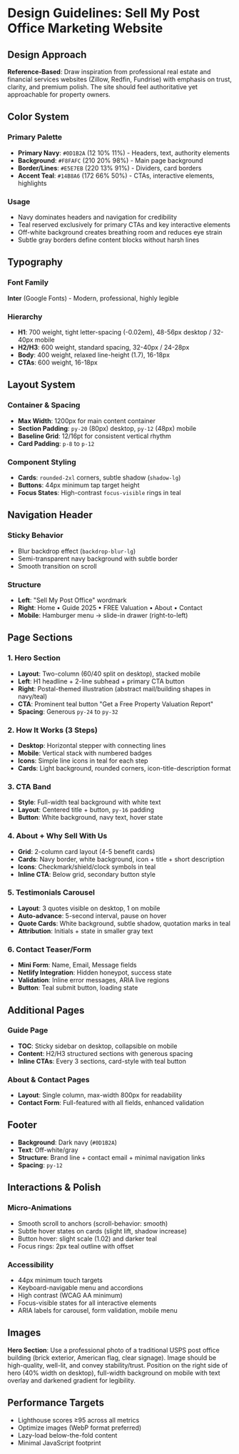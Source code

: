 # Design Guidelines: Sell My Post Office Marketing Website

## Design Approach
**Reference-Based**: Draw inspiration from professional real estate and financial services websites (Zillow, Redfin, Fundrise) with emphasis on trust, clarity, and premium polish. The site should feel authoritative yet approachable for property owners.

## Color System

### Primary Palette
- **Primary Navy**: `#0D1B2A` (12 10% 11%) - Headers, text, authority elements
- **Background**: `#F8FAFC` (210 20% 98%) - Main page background
- **Border/Lines**: `#E5E7EB` (220 13% 91%) - Dividers, card borders
- **Accent Teal**: `#14B8A6` (172 66% 50%) - CTAs, interactive elements, highlights

### Usage
- Navy dominates headers and navigation for credibility
- Teal reserved exclusively for primary CTAs and key interactive elements
- Off-white background creates breathing room and reduces eye strain
- Subtle gray borders define content blocks without harsh lines

## Typography

### Font Family
**Inter** (Google Fonts) - Modern, professional, highly legible

### Hierarchy
- **H1**: 700 weight, tight letter-spacing (-0.02em), 48-56px desktop / 32-40px mobile
- **H2/H3**: 600 weight, standard spacing, 32-40px / 24-28px
- **Body**: 400 weight, relaxed line-height (1.7), 16-18px
- **CTAs**: 600 weight, 16-18px

## Layout System

### Container & Spacing
- **Max Width**: 1200px for main content container
- **Section Padding**: `py-20` (80px) desktop, `py-12` (48px) mobile
- **Baseline Grid**: 12/16pt for consistent vertical rhythm
- **Card Padding**: `p-8` to `p-12`

### Component Styling
- **Cards**: `rounded-2xl` corners, subtle shadow (`shadow-lg`)
- **Buttons**: 44px minimum tap target height
- **Focus States**: High-contrast `focus-visible` rings in teal

## Navigation Header

### Sticky Behavior
- Blur backdrop effect (`backdrop-blur-lg`)
- Semi-transparent navy background with subtle border
- Smooth transition on scroll

### Structure
- **Left**: "Sell My Post Office" wordmark
- **Right**: Home • Guide 2025 • FREE Valuation • About • Contact
- **Mobile**: Hamburger menu → slide-in drawer (right-to-left)

## Page Sections

### 1. Hero Section
- **Layout**: Two-column (60/40 split on desktop), stacked mobile
- **Left**: H1 headline + 2-line subhead + primary CTA button
- **Right**: Postal-themed illustration (abstract mail/building shapes in navy/teal)
- **CTA**: Prominent teal button "Get a Free Property Valuation Report"
- **Spacing**: Generous `py-24` to `py-32`

### 2. How It Works (3 Steps)
- **Desktop**: Horizontal stepper with connecting lines
- **Mobile**: Vertical stack with numbered badges
- **Icons**: Simple line icons in teal for each step
- **Cards**: Light background, rounded corners, icon-title-description format

### 3. CTA Band
- **Style**: Full-width teal background with white text
- **Layout**: Centered title + button, `py-16` padding
- **Button**: White background, navy text, hover state

### 4. About + Why Sell With Us
- **Grid**: 2-column card layout (4-5 benefit cards)
- **Cards**: Navy border, white background, icon + title + short description
- **Icons**: Checkmark/shield/clock symbols in teal
- **Inline CTA**: Below grid, secondary button style

### 5. Testimonials Carousel
- **Layout**: 3 quotes visible on desktop, 1 on mobile
- **Auto-advance**: 5-second interval, pause on hover
- **Quote Cards**: White background, subtle shadow, quotation marks in teal
- **Attribution**: Initials + state in smaller gray text

### 6. Contact Teaser/Form
- **Mini Form**: Name, Email, Message fields
- **Netlify Integration**: Hidden honeypot, success state
- **Validation**: Inline error messages, ARIA live regions
- **Button**: Teal submit button, loading state

## Additional Pages

### Guide Page
- **TOC**: Sticky sidebar on desktop, collapsible on mobile
- **Content**: H2/H3 structured sections with generous spacing
- **Inline CTAs**: Every 3 sections, card-style with teal button

### About & Contact Pages
- **Layout**: Single column, max-width 800px for readability
- **Contact Form**: Full-featured with all fields, enhanced validation

## Footer
- **Background**: Dark navy (`#0D1B2A`)
- **Text**: Off-white/gray
- **Structure**: Brand line + contact email + minimal navigation links
- **Spacing**: `py-12`

## Interactions & Polish

### Micro-Animations
- Smooth scroll to anchors (scroll-behavior: smooth)
- Subtle hover states on cards (slight lift, shadow increase)
- Button hover: slight scale (1.02) and darker teal
- Focus rings: 2px teal outline with offset

### Accessibility
- 44px minimum touch targets
- Keyboard-navigable menu and accordions
- High contrast (WCAG AA minimum)
- Focus-visible states for all interactive elements
- ARIA labels for carousel, form validation, mobile menu

## Images
**Hero Section**: Use a professional photo of a traditional USPS post office building (brick exterior, American flag, clear signage). Image should be high-quality, well-lit, and convey stability/trust. Position on the right side of hero (40% width on desktop), full-width background on mobile with text overlay and darkened gradient for legibility.

## Performance Targets
- Lighthouse scores ≥95 across all metrics
- Optimize images (WebP format preferred)
- Lazy-load below-the-fold content
- Minimal JavaScript footprint